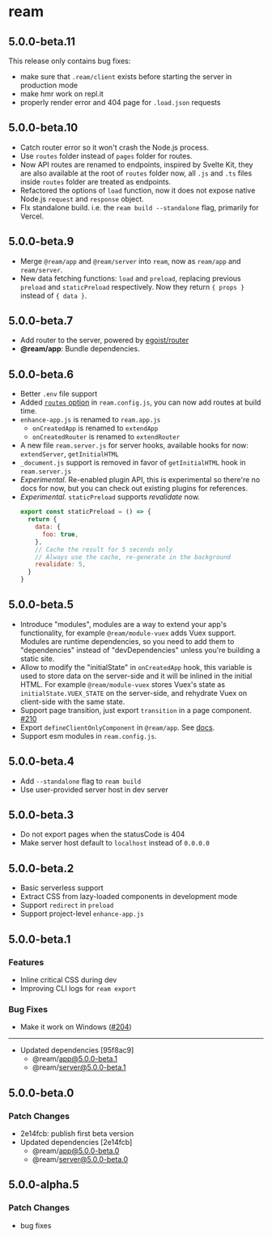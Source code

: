 # ream

## 5.0.0-beta.11

This release only contains bug fixes:

- make sure that `.ream/client` exists before starting the server in production mode
- make hmr work on repl.it
- properly render error and 404 page for `.load.json` requests

## 5.0.0-beta.10

- Catch router error so it won't crash the Node.js process.
- Use `routes` folder instead of `pages` folder for routes.
- Now API routes are renamed to endpoints, inspired by Svelte Kit, they are also available at the root of `routes` folder now, all `.js` and `.ts` files inside `routes` folder are treated as endpoints.
- Refactored the options of `load` function, now it does not expose native Node.js `request` and `response` object.
- FIx standalone build. i.e. the `ream build --standalone` flag, primarily for Vercel.

## 5.0.0-beta.9

- Merge `@ream/app` and `@ream/server` into `ream`, now as `ream/app` and `ream/server`.
- New data fetching functions: `load` and `preload`, replacing previous `preload` and `staticPreload` respectively. Now they return `{ props }` instead of `{ data }`.

## 5.0.0-beta.7

- Add router to the server, powered by [egoist/router](https://github.com/egoist/router)
- **@ream/app**: Bundle dependencies.

## 5.0.0-beta.6

- Better `.env` file support
- Added [`routes` option](https://ream.dev/docs/configuration#routes) in `ream.config.js`, you can now add routes at build time.
- `enhance-app.js` is renamed to `ream.app.js`
  - `onCreatedApp` is renamed to `extendApp`
  - `onCreatedRouter` is renamed to `extendRouter`
- A new file `ream.server.js` for server hooks, available hooks for now: `extendServer`, `getInitialHTML`
- `_document.js` support is removed in favor of `getInitialHTML` hook in `ream.server.js`
- _Experimental_. Re-enabled plugin API, this is experimental so there're no docs for now, but you can check out existing plugins for references.
- _Experimental_. `staticPreload` supports _revalidate_ now.
  ```js
  export const staticPreload = () => {
    return {
      data: {
        foo: true,
      },
      // Cache the result for 5 seconds only
      // Always use the cache, re-generate in the background
      revalidate: 5,
    }
  }
  ```

## 5.0.0-beta.5

- Introduce "modules", modules are a way to extend your app's functionality, for example `@ream/module-vuex` adds Vuex support. Modules are runtime dependencies, so you need to add them to "dependencies" instead of "devDependencies" unless you're building a static site.
- Allow to modify the "initialState" in `onCreatedApp` hook, this variable is used to store data on the server-side and it will be inlined in the initial HTML. For example `@ream/module-vuex` stores Vuex's state as `initialState.VUEX_STATE` on the server-side, and rehydrate Vuex on client-side with the same state.
- Support page transition, just export `transition` in a page component. [#210](https://github.com/ream/ream/pull/210)
- Export `defineClientOnlyComponent` in `@ream/app`. See [docs](https://ream.dev/docs/references/app#defineclientonlycomponent).
- Support esm modules in `ream.config.js`.

## 5.0.0-beta.4

- Add `--standalone` flag to `ream build`
- Use user-provided server host in dev server

## 5.0.0-beta.3

- Do not export pages when the statusCode is 404
- Make server host default to `localhost` instead of `0.0.0.0`

## 5.0.0-beta.2

- Basic serverless support
- Extract CSS from lazy-loaded components in development mode
- Support `redirect` in `preload`
- Support project-level `enhance-app.js`

## 5.0.0-beta.1

### Features

- Inline critical CSS during dev
- Improving CLI logs for `ream export`

### Bug Fixes

- Make it work on Windows ([#204](https://github.com/ream/ream/pull/204))

---

- Updated dependencies [95f8ac9]
  - @ream/app@5.0.0-beta.1
  - @ream/server@5.0.0-beta.1

## 5.0.0-beta.0

### Patch Changes

- 2e14fcb: publish first beta version
- Updated dependencies [2e14fcb]
  - @ream/app@5.0.0-beta.0
  - @ream/server@5.0.0-beta.0

## 5.0.0-alpha.5

### Patch Changes

- bug fixes
